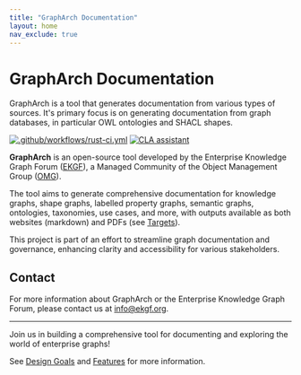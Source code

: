 ```yaml
---
title: "GraphArch Documentation"
layout: home
nav_exclude: true
---
```


# GraphArch Documentation

GraphArch is a tool that generates documentation from various types of sources.
It's primary focus is on generating documentation from graph databases, in particular
OWL ontologies and SHACL shapes.

[![.github/workflows/rust-ci.yml](https://github.com/EKGF/GraphArch/actions/workflows/rust-ci.yml/badge.svg?branch=main)](https://github.com/EKGF/GraphArch/actions/workflows/rust-ci.yml) [![CLA assistant](https://cla-assistant.io/readme/badge/EKGF/GraphArch)](https://cla-assistant.io/EKGF/GraphArch)

**GraphArch** is an open-source tool developed
by the Enterprise Knowledge Graph Forum ([EKGF](https://ekgf.org)),
a Managed Community of the
Object Management Group ([OMG](https://www.omg.org/communities/enterprise-knowledge-graph-forum.htm)).

The tool aims to generate comprehensive
documentation for knowledge graphs, shape graphs,
labelled property graphs, semantic graphs, ontologies,
taxonomies, use cases, and more,
with outputs available as both websites (markdown) and
PDFs (see [Targets](features/targets/README.md)).

This project is part of an effort to streamline graph documentation
and governance, enhancing clarity and accessibility for
various stakeholders.


## Contact

For more information about GraphArch or the Enterprise Knowledge Graph Forum,
please contact us at [info@ekgf.org](mailto:info@ekgf.org).

---

Join us in building a comprehensive tool for documenting and exploring the world of enterprise graphs!

See [Design Goals](design-goals/README.md) and [Features](features/README.md) for more information.

